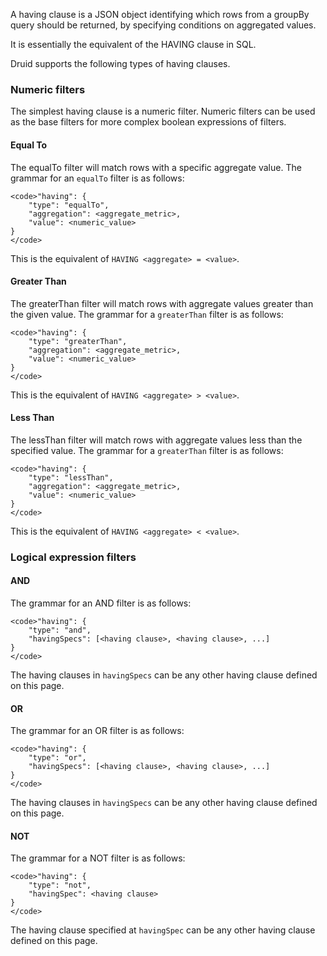 A having clause is a JSON object identifying which rows from a groupBy query should be returned, by specifying conditions on aggregated values.

It is essentially the equivalent of the HAVING clause in SQL.

Druid supports the following types of having clauses.

### Numeric filters

The simplest having clause is a numeric filter.
Numeric filters can be used as the base filters for more complex boolean expressions of filters.

#### Equal To

The equalTo filter will match rows with a specific aggregate value.
The grammar for an `equalTo` filter is as follows:

    <code>"having": {
        "type": "equalTo",
        "aggregation": <aggregate_metric>,
        "value": <numeric_value>
    }
    </code>

This is the equivalent of `HAVING <aggregate> = <value>`.

#### Greater Than

The greaterThan filter will match rows with aggregate values greater than the given value.
The grammar for a `greaterThan` filter is as follows:

    <code>"having": {
        "type": "greaterThan",
        "aggregation": <aggregate_metric>,
        "value": <numeric_value>
    }
    </code>

This is the equivalent of `HAVING <aggregate> > <value>`.

#### Less Than

The lessThan filter will match rows with aggregate values less than the specified value.
The grammar for a `greaterThan` filter is as follows:

    <code>"having": {
        "type": "lessThan",
        "aggregation": <aggregate_metric>,
        "value": <numeric_value>
    }
    </code>

This is the equivalent of `HAVING <aggregate> < <value>`.

### Logical expression filters

#### AND

The grammar for an AND filter is as follows:

    <code>"having": {
        "type": "and",
        "havingSpecs": [<having clause>, <having clause>, ...]
    }
    </code>

The having clauses in `havingSpecs` can be any other having clause defined on this page.

#### OR

The grammar for an OR filter is as follows:

    <code>"having": {
        "type": "or",
        "havingSpecs": [<having clause>, <having clause>, ...]
    }
    </code>

The having clauses in `havingSpecs` can be any other having clause defined on this page.

#### NOT

The grammar for a NOT filter is as follows:

    <code>"having": {
        "type": "not",
        "havingSpec": <having clause>
    }
    </code>

The having clause specified at `havingSpec` can be any other having clause defined on this page.
